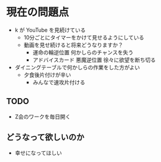 # 現在の問題点
* k が YouTube を見続けている
  * 10分ごとにタイマーをかけて見せるようにしている
  * 動画を見せ続けると将来どうなりますか？
    * 運命の輪逆位置 何かしらのチャンスを失う
    * アドバイスカード 悪魔逆位置 徐々に欲望を断ち切る
* ダイニングテーブルで何かしらの作業をした方がよい
  * 夕食後片付けが辛い
    * みんなで速攻片付ける

## TODO
* Z会のワークを毎日開く

## どうなって欲しいのか
* 幸せになってほしい
